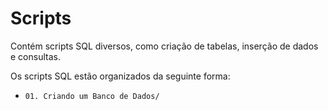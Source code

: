 # Scripts

Contém scripts SQL diversos, como criação de tabelas, inserção de dados e consultas.

Os scripts SQL estão organizados da seguinte forma:

- `01. Criando um Banco de Dados/`
